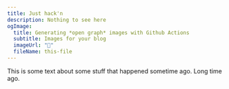 ```yaml
---
title: Just hack'n
description: Nothing to see here
ogImage:
  title: Generating *open graph* images with Github Actions
  subtitle: Images for your blog
  imageUrl: "🥳"
  fileName: this-file
---
```


This is some text about some stuff that happened sometime ago. Long time ago.
